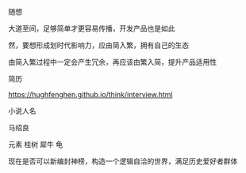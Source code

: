 随想

大道至间，足够简单才更容易传播，开发产品也是如此

然，要想形成划时代影响力，应由简入繁，拥有自己的生态

由简入繁过程中一定会产生冗余，再应该由繁入简，提升产品适用性



简历

https://hughfenghen.github.io/think/interview.html



小说人名

马绍良

元素	桂树  犀牛  龟



现在是否可以新编封神榜，构造一个逻辑自洽的世界，满足历史爱好者群体